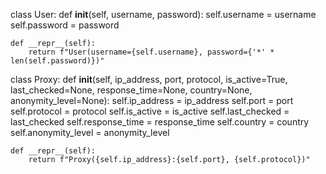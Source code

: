 class User:
    def __init__(self, username, password):
        self.username = username
        self.password = password

    def __repr__(self):
        return f"User(username={self.username}, password={'*' * len(self.password)})"


class Proxy:
    def __init__(self, ip_address, port, protocol, is_active=True,
                 last_checked=None, response_time=None, country=None,
                 anonymity_level=None):
        self.ip_address = ip_address
        self.port = port
        self.protocol = protocol
        self.is_active = is_active
        self.last_checked = last_checked
        self.response_time = response_time
        self.country = country
        self.anonymity_level = anonymity_level

    def __repr__(self):
        return f"Proxy({self.ip_address}:{self.port}, {self.protocol})"
